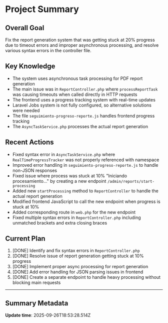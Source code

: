 # Project Summary

## Overall Goal
Fix the report generation system that was getting stuck at 20% progress due to timeout errors and improper asynchronous processing, and resolve various syntax errors in the controller file.

## Key Knowledge
- The system uses asynchronous task processing for PDF report generation
- The main issue was in `ReportController.php` where `processReportTask` was causing timeouts when called directly in HTTP requests
- The frontend uses a progress tracking system with real-time updates
- Laravel Jobs system is not fully configured, so alternative solutions were needed
- The file `seguimiento-progreso-reporte.js` handles frontend progress tracking
- The `AsyncTaskService.php` processes the actual report generation

## Recent Actions
- Fixed syntax error in `AsyncTaskService.php` where `RealTimeProgressTracker` was not properly referenced with namespace
- Improved error handling in `seguimiento-progreso-reporte.js` to handle non-JSON responses
- Fixed issue where process was stuck at 10% "Iniciando procesamiento..." by creating a new endpoint `/admin/reports/start-processing`
- Added new `startProcessing` method to `ReportController` to handle the actual report generation
- Modified frontend JavaScript to call the new endpoint when progress is stuck at 10%
- Added corresponding route in `web.php` for the new endpoint
- Fixed multiple syntax errors in `ReportController.php` including unmatched brackets and extra closing braces

## Current Plan
1. [DONE] Identify and fix syntax errors in `ReportController.php`
2. [DONE] Resolve issue of report generation getting stuck at 10% progress
3. [DONE] Implement proper async processing for report generation
4. [DONE] Add error handling for JSON parsing issues in frontend
5. [DONE] Create a separate endpoint to handle heavy processing without blocking main requests

---

## Summary Metadata
**Update time**: 2025-09-26T18:53:28.514Z 
